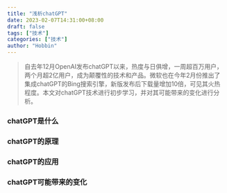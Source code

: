 ```yaml
---
title: "浅析chatGPT"
date: 2023-02-07T14:31:00+08:00
draft: false
tags: ["技术"]
categories: ["技术"]
author: "Hobbin"
---
```


> 自去年12月OpenAI发布chatGPT以来，热度与日俱增，一周超百万用户，两个月超2亿用户，成为颠覆性的技术和产品。微软也在今年2月份推出了集成chatGPT的Bing搜索引擎，新版发布后下载量增加10倍，可见其火热程度。本文对chatGPT技术进行初步学习，并对其可能带来的变化进行分析。

### chatGPT是什么



### chatGPT的原理

### chatGPT的应用

### chatGPT可能带来的变化

